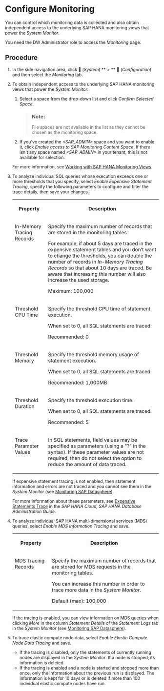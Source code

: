<!-- loio9cd0691c44a74f2aa47b52f615f74433 -->

<link rel="stylesheet" type="text/css" href="../css/sap-icons.css"/>

# Configure Monitoring

You can control which monitoring data is collected and also obtain independent access to the underlying SAP HANA monitoring views that power the *System Monitor*.

You need the DW Administrator role to access the *Monitoring* page.



<a name="loio9cd0691c44a74f2aa47b52f615f74433__section_jt3_hfb_xpb"/>

## Procedure

1.  In the side navigation area, click <span class="FPA-icons-V3"></span> \(*System*\) ** \> ** :wrench: \(*Configuration*\) and then select the *Monitoring* tab.
2.  To obtain independent access to the underlying SAP HANA monitoring views that power the *System Monitor*:

    1.  Select a space from the drop-down list and click *Confirm Selected Space*.

        > ### Note:  
        > File spaces are not available in the list as they cannot be chosen as the monitoring space.

    2.  If you've created the *<SAP\_ADMIN\>* space and you want to enable it, click *Enable access to SAP Monitoring Content Space*. If there isn't any space named *<SAP\_ADMIN\>* in your tenant, this is not available for selection.

    For more information, see [Working with SAP HANA Monitoring Views](working-with-sap-hana-monitoring-views-4ab4509.md).

3.  To analyze individual SQL queries whose execution exceeds one or more thresholds that you specify, select *Enable Expensive Statement Tracing*, specify the following parameters to configure and filter the trace details, then save your changes.


    <table>
    <tr>
    <th valign="top">

    Property
    
    </th>
    <th valign="top">

    Description
    
    </th>
    </tr>
    <tr>
    <td valign="top">
    
    In-Memory Tracing Records
    
    </td>
    <td valign="top">
    
    Specify the maximum number of records that are stored in the monitoring tables.

    For example, if about 5 days are traced in the expensive statement tables and you don’t want to change the thresholds, you can double the number of records in *In-Memory Tracing Records* so that about 10 days are traced. Be aware that increasing this number will also increase the used storage.

    Maximum: 100,000
    
    </td>
    </tr>
    <tr>
    <td valign="top">
    
    Threshold CPU Time
    
    </td>
    <td valign="top">
    
    Specify the threshold CPU time of statement execution.

    When set to 0, all SQL statements are traced.

    Recommended: 0
    
    </td>
    </tr>
    <tr>
    <td valign="top">
    
    Threshold Memory
    
    </td>
    <td valign="top">
    
    Specify the threshold memory usage of statement execution.

    When set to 0, all SQL statements are traced.

    Recommended: 1,000MB
    
    </td>
    </tr>
    <tr>
    <td valign="top">
    
    Threshold Duration
    
    </td>
    <td valign="top">
    
    Specify the threshold execution time.

    When set to 0, all SQL statements are traced.

    Recommended: 5
    
    </td>
    </tr>
    <tr>
    <td valign="top">
    
    Trace Parameter Values
    
    </td>
    <td valign="top">
    
    In SQL statements, field values may be specified as parameters \(using a "?" in the syntax\). If these parameter values are not required, then do not select the option to reduce the amount of data traced.
    
    </td>
    </tr>
    </table>
    
    If expensive statement tracing is not enabled, then statement information and errors are not traced and you cannot see them in the *System Monitor* \(see [Monitoring SAP Datasphere](monitoring-sap-datasphere-28910cd.md)\).

    For more information about these parameters, see [Expensive Statements Trace](https://help.sap.com/viewer/f9c5015e72e04fffa14d7d4f7267d897/latest/en-US/5faf04f17830464eacdb7938b383d2ab.html) in the *SAP HANA Cloud, SAP HANA Database Administration Guide*.

4.  To analyze individual SAP HANA multi-dimensional services \(MDS\) queries, select *Enable MDS Information Tracing* and save.


    <table>
    <tr>
    <th valign="top">

    Property
    
    </th>
    <th valign="top">

    Description
    
    </th>
    </tr>
    <tr>
    <td valign="top">
    
    MDS Tracing Records
    
    </td>
    <td valign="top">
    
    Specify the maximum number of records that are stored for MDS requests in the monitoring tables.

    You can increase this number in order to trace more data in the *System Monitor*. 

    Default \(max\): 100,000
    
    </td>
    </tr>
    </table>
    
    If the tracing is enabled, you can view information on MDS queries when clicking *More* in the column *Statement Details* of the *Statement Logs* tab in the *System Monitor* \(see [Monitoring SAP Datasphere](monitoring-sap-datasphere-28910cd.md)\).

5.  To trace elastic compute node data, select *Enable Elastic Compute Node Data Tracing* and save.
    -   If the tracing is disabled, only the statements of currently running nodes are displayed in the *System Monitor*. If a node is stopped, its information is deleted.
    -   If the tracing is enabled and a node is started and stopped more than once, only the information about the previous run is displayed. The information is kept for 10 days or is deleted if more than 100 individual elastic compute nodes have run.


